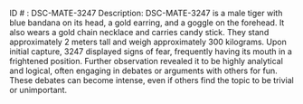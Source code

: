 ID # : DSC-MATE-3247
Description: DSC-MATE-3247 is a male tiger with blue bandana on its head, a gold earring, and a goggle on the forehead. It also wears a gold chain necklace and carries candy stick. They stand approximately 2 meters tall and weigh approximately 300 kilograms. Upon initial capture, 3247 displayed signs of fear, frequently having its mouth in a frightened position. Further observation revealed it to be highly analytical and logical, often engaging in debates or arguments with others for fun. These debates can become intense, even if others find the topic to be trivial or unimportant. 